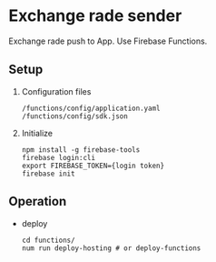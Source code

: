 # Exchange rade sender

Exchange rade push to App.
Use Firebase Functions.

## Setup

1. Configuration files
    ```
    /functions/config/application.yaml
    /functions/config/sdk.json
    ```
1. Initialize
    ```
    npm install -g firebase-tools
    firebase login:cli
    export FIREBASE_TOKEN={login token}
    firebase init
    ```

## Operation
* deploy
    ```
    cd functions/
    num run deploy-hosting # or deploy-functions
    ```
